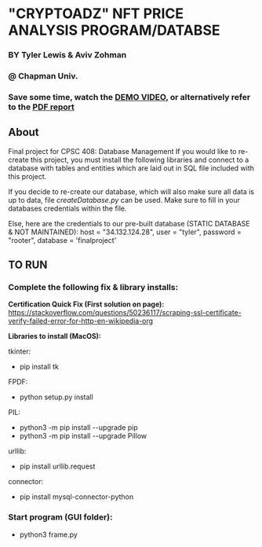 # "CRYPTOADZ" NFT PRICE ANALYSIS PROGRAM/DATABSE
### BY Tyler Lewis & Aviv Zohman
### @ Chapman Univ.

### Save some time, watch the [DEMO VIDEO](https://www.dropbox.com/s/a6uacp1kidlhtpm/CrypToadz%20TKinter%20Demo.mp4?dl=0), or alternatively refer to the [PDF report](https://github.com/tylew/CrypToad-Tkinter-/blob/main/Database%20Management%20Final%20Paper.pdf) 


## About
Final project for CPSC 408: Database Management
If you would like to re-create this project, you must install the following libraries and connect to a database with tables and entities which are laid out in SQL file included with this project.

If you decide to re-create our database, which will also make sure all data is up to data, file *createDatabase.py* can be used. Make sure to fill in your databases credentials within the file.

Else, here are the credentials to our pre-built database (STATIC DATABASE & NOT MAINTAINED):
  host = "34.132.124.28",
  user = "tyler",
  password = "rooter",
  database = 'finalproject'

## TO RUN
### Complete the following fix & library installs:
**Certification Quick Fix (First solution on page):**
  https://stackoverflow.com/questions/50236117/scraping-ssl-certificate-verify-failed-error-for-http-en-wikipedia-org

**Libraries to install (MacOS):**

tkinter:
  * pip install tk

FPDF:
  * python setup.py install 

PIL:
  * python3 -m pip install --upgrade pip
  * python3 -m pip install --upgrade Pillow

urllib:
  * pip install urllib.request

connector:
  * pip install mysql-connector-python

### Start program (GUI folder): 

  * python3 frame.py
